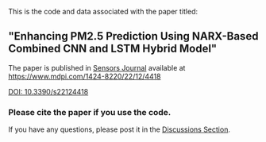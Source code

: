 
This is the code and data associated with the paper titled:

## "Enhancing PM2.5 Prediction Using NARX-Based Combined CNN and LSTM Hybrid Model"

The paper is published in [Sensors Journal](https://www.mdpi.com/journal/sensors) available at https://www.mdpi.com/1424-8220/22/12/4418 

[DOI: 10.3390/s22124418](https://doi.org/10.3390/s22124418)

### Please cite the paper if you use the code.

If you have any questions, please post it in the [Discussions Section](https://github.com/ahmedHashwa/AirQuality-NARX-CNN-LSTM/discussions).
